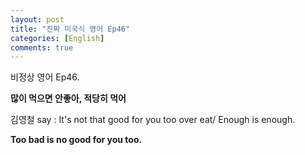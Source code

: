 ```yaml
---
layout: post
title: "진짜 미국식 영어 Ep46"
categories: [English]
comments: true
---
```


비정상 영어 Ep46.

<b>많이 먹으면 안좋아, 적당히 먹어</b>

김영철 say : It's not that good for you too over eat/ Enough is enough. 

<b>Too bad is no good for you too.</b>
